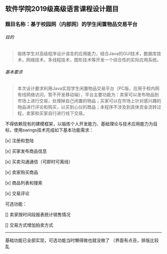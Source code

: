 ## 软件学院2019级高级语言课程设计题目

### 题目名称：基于校园网（内部网）的学生闲置物品交易平台

###### 目的

>锻炼学生对高级程序设计语言的应用能力，结合Java的GUI技术，数据库技术，网络技术，多线程技术，图形技术等开发一个综合性的实际应用系统。

###### 基本要求

>本次设计要求利用Java实现学生闲置物品交易平台（PC版，应用于校内网有线网络访问，暂不开发移动端），平台主要功能为：卖家可以发布物品到市场上进行交易，处理掉自己闲置的物品；买家可以在市场上针对感兴趣的物品进行评论和购买，以买到心仪的商品；本程序不涉及到具体资金流转过程，卖家和买家自行进行线下交易。

不得依赖现有的建模框架，以锻炼个人开发能力、基础理论与技术应用能力为目标，使用swings技术完成如下基本功能需求：

[x]	注册和登陆

[x]	买家发布商品信息

[x]	买卖沟通通信（可即时可离线）

[x]	卖家购买商品

[x]	商品列表和搜索

[x]	交易评论

可选功能：

[]	卖家按时间段报表统计销售情况

[] 交易方式增加拍卖方式

------------------------

基础功能已全部实现，可选功能当时懒得做也就没做了
（界面有点丑，排版比较乱
